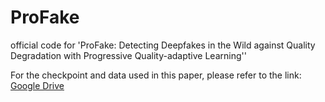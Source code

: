 # ProFake
official code for 'ProFake: Detecting Deepfakes in the Wild against Quality Degradation with Progressive Quality-adaptive Learning'' 

For the checkpoint and data used in this paper, please refer to the link: [Google Drive](https://drive.google.com/drive/folders/1AvVby3d9_Td8hCeESrLApN_JdLwIQAOB?usp=sharing)
